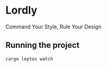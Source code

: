 # Lordly
Command Your Style, Rule Your Design

## Running the project

```bash
cargo leptos watch
```
